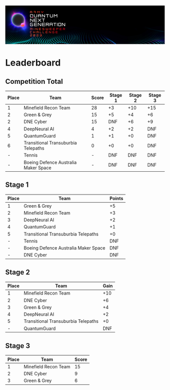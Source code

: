 <p align="center">
  <img src="https://github.com/ricohub01/qng23-challenge/blob/main/assets/images/Header.jpg?raw=true" alt="header"/>
</p>

# Leaderboard

## Competition Total

| Place | Team | Score | Stage 1 | Stage 2 | Stage 3 |
|---|---|---|---|---|---|
| 1 | Minefield Recon Team | 28 | +3 | +10 | +15 |
| 2 | Green & Grey |  15 | +5 | +4 | +6 |
| 2 | DNE Cyber | 15 | DNF | +6 | +9 |
| 4 | DeepNeural AI | 4 | +2 | +2 | DNF |
| 5 | QuantumGuard | 1 | +1 | +0 | DNF |
| 6 | Transitional Transuburbia Telepaths | 0 | +0 | +0 | DNF |
| - | Tennis | - | DNF | DNF | DNF |
| - | Boeing Defence Australia Maker Space | - | DNF | DNF | DNF |



## Stage 1

| Place | Team | Points |
|---|---|---|
| 1 | Green & Grey | +5 |
| 2 | Minefield Recon Team | +3 |
| 3 | DeepNeural AI | +2 |
| 4 | QuantumGuard | +1 |
| 5 | Transitional Transuburbia Telepaths | +0 |
| - | Tennis | DNF |
| - | Boeing Defence Australia Maker Space | DNF |
| - | DNE Cyber | DNF |

## Stage 2

| Place | Team | Gain |
|---|---|---|
| 1 | Minefield Recon Team | +10 |
| 2 | DNE Cyber| +6 |
| 3 | Green & Grey | +4 |
| 4 | DeepNeural AI | +2 |
| 5 | Transitional Transuburbia Telepaths | +0 |
| - | QuantumGuard | DNF |

## Stage 3

| Place | Team | Score |
|---|---|---|
| 1 | Minefield Recon Team | 15 |
| 2 | DNE Cyber | 9 |
| 3 | Green & Grey | 6 |